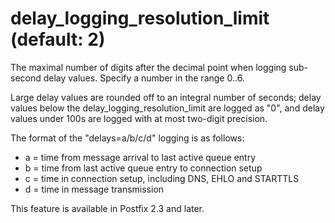 # delay_logging_resolution_limit (default: 2)
 The maximal number of digits after the decimal point when logging
sub-second delay values. Specify a number in the range 0..6. 


 Large delay values are rounded off to an integral number of seconds;
delay values below the delay\_logging\_resolution\_limit are logged
as "0", and delay values under 100s are logged with at most two-digit
precision. 


 The format of the "delays=a/b/c/d" logging is as follows: 


* a = time from message arrival to last active queue entry
* b = time from last active queue entry to connection setup
* c = time in connection setup, including DNS, EHLO and STARTTLS
* d = time in message transmission


 This feature is available in Postfix 2.3 and later. 


